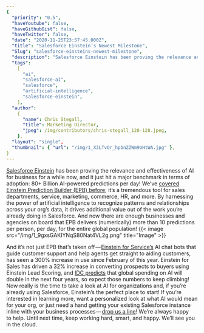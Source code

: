 ```yaml
---
{
  "priority": "0.5",
  "haveYoutube": false,
  "haveGithubGist": false,
  "haveTwitter": false,
  "date": "2020-11-25T23:57:45.000Z",
  "title": "Salesforce Einstein’s Newest Milestone",
  "Slug": "salesforce-einsteins-newest-milestone",
  "description": "Salesforce Einstein has been proving the relevance and effectiveness of AI for business for a while now, and it just hit a major benchmark in terms of adoption: 80+ Billion AI-powered predictions per day!.",
  "tags":
    [
      "ai",
      "salesforce-ai",
      "salesforce",
      "artificial-intelligence",
      "salesforce-einstein",
    ],
  "author":
    {
      "name": Chris Stegall,
      "title": Marketing Director,
      "jpeg": /img/contributors/chris-stegall_128-128.jpeg,
    },
  "layout": "single",
  "thumbnail": { "url": "/img/1_X3LTvOr_hpbnZZWm9UHtWA.jpg" },
}
---
```


[Salesforce Einstein](https://www.salesforce.com/products/einstein/overview/) has been proving the relevance and effectiveness of AI for business for a while now, and it just hit a major benchmark in terms of adoption: 80+ Billion AI-powered predictions per day!
We’ve [covered Einstein Prediction Builder (EPB) before](https://medium.com/creme-de-la-crm/getting-to-know-ai-einstein-prediction-builder-9bab65ba87d0); it’s a tremendous tool for sales departments, service, marketing, commerce, HR, and more. By harnessing the power of artificial intelligence to recognize patterns and relationships across your org’s data, it drives additional value out of the work you’re already doing in Salesforce. And now there are enough businesses and agencies on board that EPB delivers (numerically) more than 10 predictions per person, per day, for the entire global population!
{{< image src="/img/1_9gxsGAKIYNqS80Nat4VL2g.png" title="Image" >}}

And it’s not just EPB that’s taken off — [Einstein for Service’s](https://www.salesforce.com/products/service-cloud/automated-customer-service/) AI chat bots that guide customer support and help agents get straight to aiding customers, has seen a 300% increase in use since February of this year. Einstein for Sales has driven a 32% increase in converting prospects to buyers using Einstein Lead Scoring, and [IDC predicts](https://www.wsj.com/articles/world-wide-ai-spending-expected-to-double-in-next-four-years-11598520600?mod=djemAIPro) that global spending on AI will double in the next four years, so expect those numbers to keep climbing!
Now really is the time to take a look at AI for organizations and, if you’re already using Salesforce, Einstein’s the perfect place to start! If you’re interested in learning more, want a personalized look at what AI would mean for your org, or just need a hand getting your existing Salesforce instance inline with your business processes — [drop us a line](https://appexchange.salesforce.com/appxConsultingListingDetail?listingId=a0N30000001gF9jEAE)! We’re always happy to help.
Until next time, keep working hard, smart, and happy. We’ll see you in the cloud.
